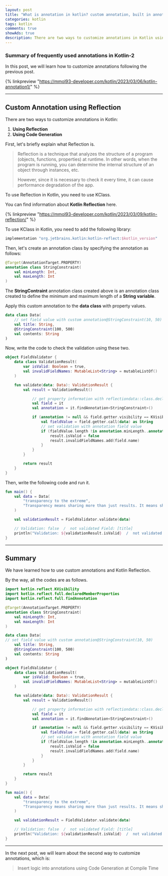 ```yaml
---  
layout: post  
title: "What is annotation in kotlin? custom annotation, built in annotation - 2"  
categories: kotlin
tags: kotlin
comments: true
showAds: true
description: There are two ways to customize annotations in Kotlin using reflection and using code generation. Using reflection allows for custom annotations with reflection.
---  
```


### **Summary of frequently used annotations in Kotlin-2**
In this post, we will learn how to customize annotations following the previous post.

{% linkpreview "https://mmol93-developer.com/kotlin/2023/03/06/kotlin-annotation1/" %}

---

## Custom Annotation using Reflection
There are two ways to customize annotations in Kotlin:

1. **Using Reflection**
2. **Using Code Generation**

First, let's briefly explain what Reflection is.

> Reflection is a technique that analyzes the structure of a program (objects, functions, properties) at runtime. In other words, when the program is running, you can determine the internal structure of an object through instances, etc.
> 
> 
> However, since it is necessary to check it every time, it can cause performance degradation of the app.
> 

To use Reflection in Kotlin, you need to use KClass.

You can find information about **Kotlin Reflection** here.

{% linkpreview "https://mmol93-developer.com/kotlin/2023/03/09/kotlin-reflection/" %}

To use KClass in Kotlin, you need to add the following library:

``` kotlin
implementation "org.jetbrains.kotlin:kotlin-reflect:$kotlin_version"

```

Then, let's create an annotation class by specifying the annotation as follows:

``` kotlin
@Target(AnnotationTarget.PROPERTY)
annotation class StringConstraint(
    val minLength: Int,
    val maxLength: Int
)

```

The **StringContraint** annotation class created above is an annotation class created to define the minimum and maximum length of a **String variable**.

Apply this custom annotation to the **data class** with property values.

``` kotlin
data class Data(
    // set field value with custom annotation@StringConstraint(10, 50)
    val title: String,
    @StringConstraint(100, 500)
    val contents: String
)

```

Now, write the code to check the validation using these two.

``` kotlin
object FieldValidator {
    data class ValidationResult(
        var isValid: Boolean = true,
        val invalidFieldNames: MutableList<String> = mutableListOf()
    )

    fun validate(data: Data): ValidationResult {
        val result = ValidationResult()

            // get property information with reflectiondata::class.declaredMemberProperties.forEach {
            val field = it
            val annotation = it.findAnnotation<StringConstraint>()

            if (annotation != null && field.getter.visibility == KVisibility.PUBLIC) {
                val fieldValue = field.getter.call(data) as String
                // set validation with annotation field value
                if (fieldValue.length !in annotation.minLength..annotation.maxLength) {
                    result.isValid = false
                    result.invalidFieldNames.add(field.name)
                }
            }
        }

        return result
    }
}

```

Then, write the following code and run it.

``` kotlin
fun main() {
    val data = Data(
        "transparency to the extreme",
        "Transparency means sharing more than just results. It means sharing enough to know the intent, context, and process. We believe that the extreme honesty we seek can only be achieved when transparency is a prerequisite."
    )

    val validationResult = FieldValidator.validate(data)

    // Validation: false  /  not validated Field: [title]
    println("Validation: ${validationResult.isValid}  /  not validated Field: ${validationResult.invalidFieldNames}")
}

```

---

## Summary

We have learned how to use custom annotations and Kotlin Reflection.

By the way, all the codes are as follows.

``` kotlin
import kotlin.reflect.KVisibility
import kotlin.reflect.full.declaredMemberProperties
import kotlin.reflect.full.findAnnotation

@Target(AnnotationTarget.PROPERTY)
annotation class StringConstraint(
    val minLength: Int,
    val maxLength: Int
)

data class Data(
// set field value with custom annotation@StringConstraint(10, 50)
    val title: String,
    @StringConstraint(100, 500)
    val contents: String
)

object FieldValidator {
    data class ValidationResult(
        var isValid: Boolean = true,
        val invalidFieldNames: MutableList<String> = mutableListOf()
    )

    fun validate(data: Data): ValidationResult {
        val result = ValidationResult()

            // get property information with reflectiondata::class.declaredMemberProperties.forEach {
            val field = it
            val annotation = it.findAnnotation<StringConstraint>()

            if (annotation != null && field.getter.visibility == KVisibility.PUBLIC) {
                val fieldValue = field.getter.call(data) as String
                // set validation with annotation field value
                if (fieldValue.length !in annotation.minLength..annotation.maxLength) {
                    result.isValid = false
                    result.invalidFieldNames.add(field.name)
                }
            }
        }

        return result
    }
}

fun main() {
    val data = Data(
        "transparency to the extreme",
        "Transparency means sharing more than just results. It means sharing enough to know the intent, context, and process. We believe that the extreme honesty we seek can only be achieved when transparency is a prerequisite."
    )

    val validationResult = FieldValidator.validate(data)

    // Validation: false  /  not validated Field: [title]
    println("Validation: ${validationResult.isValid}  /  not validated Field: ${validationResult.invalidFieldNames}")
}

```

---

In the next post, we will learn about the second way to customize annotations, which is:

> Insert logic into annotations using Code Generation at Compile Time
>